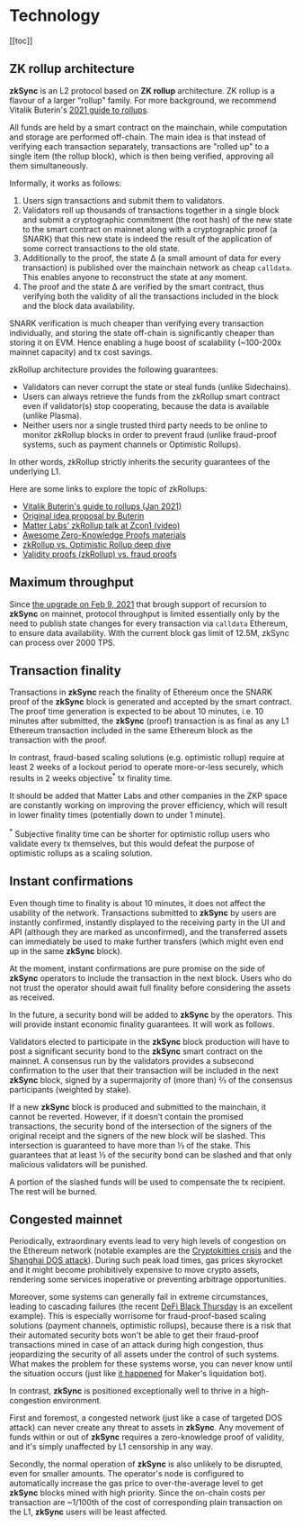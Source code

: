 # Technology

[[toc]]

## ZK rollup architecture

**zkSync** is an L2 protocol based on **ZK rollup** architecture. ZK rollup is a flavour of a larger "rollup" family.
For more background, we recommend Vitalik Buterin's
[2021 guide to rollups](https://vitalik.ca/general/2021/01/05/rollup.html).

All funds are held by a smart contract on the mainchain, while computation and storage are performed off-chain. The main
idea is that instead of verifying each transaction separately, transactions are "rolled up" to a single item (the rollup
block), which is then being verified, approving all them simultaneously.

Informally, it works as follows:

1. Users sign transactions and submit them to validators.
2. Validators roll up thousands of transactions together in a single block and submit a cryptographic commitment (the
   root hash) of the new state to the smart contract on mainnet along with a cryptographic proof (a SNARK) that this new
   state is indeed the result of the application of some correct transactions to the old state.
3. Additionally to the proof, the state ∆ (a small amount of data for every transaction) is published over the mainchain
   network as cheap `calldata`. This enables anyone to reconstruct the state at any moment.
4. The proof and the state ∆ are verified by the smart contract, thus verifying both the validity of all the
   transactions included in the block and the block data availability.

SNARK verification is much cheaper than verifying every transaction individually, and storing the state off-chain is
significantly cheaper than storing it on EVM. Hence enabling a huge boost of scalability (~100-200x mainnet capacity)
and tx cost savings.

zkRollup architecture provides the following guarantees:

- Validators can never corrupt the state or steal funds (unlike Sidechains).
- Users can always retrieve the funds from the zkRollup smart contract even if validator(s) stop cooperating, because
  the data is available (unlike Plasma).
- Neither users nor a single trusted third party needs to be online to monitor zkRollup blocks in order to prevent fraud
  (unlike fraud-proof systems, such as payment channels or Optimistic Rollups).

In other words, zkRollup strictly inherits the security guarantees of the underlying L1.

Here are some links to explore the topic of zkRollups:

- [Vitalik Buterin's guide to rollups (Jan 2021)](https://vitalik.ca/general/2021/01/05/rollup.html)
- [Original idea proposal by Buterin](https://ethresear.ch/t/on-chain-scaling-to-potentially-500-tx-sec-through-mass-tx-validation/3477)
- [Matter Labs' zkRollup talk at Zcon1 (video)](https://www.youtube.com/watch?v=QyM9qdFKsEA)
- [Awesome Zero-Knowledge Proofs materials](https://github.com/matter-labs/awesome-zero-knowledge-proofs)
- [zkRollup vs. Optimistic Rollup deep dive](https://medium.com/matter-labs/optimistic-vs-zk-rollup-deep-dive-ea141e71e075)
- [Validity proofs (zkRollup) vs. fraud proofs](https://medium.com/starkware/validity-proofs-vs-fraud-proofs-4ef8b4d3d87a)

## Maximum throughput

Since [the upgrade on Feb 9, 2021](https://twitter.com/zksync/status/1359190015671164930) that brough support of
recursion to **zkSync** on mainnet, protocol throughput is limited essentially only by the need to publish state changes
for every transaction via `calldata` Ethereum, to ensure data availability. With the current block gas limit of 12.5M,
zkSync can process over 2000 TPS.

## Transaction finality

Transactions in **zkSync** reach the finality of Ethereum once the SNARK proof of the **zkSync** block is generated and
accepted by the smart contract. The proof time generation is expected to be about 10 minutes, i.e. 10 minutes after
submitted, the **zkSync** (proof) transaction is as final as any L1 Ethereum transaction included in the same Ethereum
block as the transaction with the proof.

In contrast, fraud-based scaling solutions (e.g. optimistic rollup) require at least 2 weeks of a lockout period to
operate more-or-less securely, which results in 2 weeks objective<sup>\*</sup> tx finality time.

It should be added that Matter Labs and other companies in the ZKP space are constantly working on improving the prover
efficiency, which will result in lower finality times (potentially down to under 1 minute).

<span class="footnote"><sup>\*</sup> Subjective finality time can be shorter for optimistic rollup users who validate
every tx themselves, but this would defeat the purpose of optimistic rollups as a scaling solution.</span>

## Instant confirmations

Even though time to finality is about 10 minutes, it does not affect the usability of the network. Transactions
submitted to **zkSync** by users are instantly confirmed, instantly displayed to the receiving party in the UI and API
(although they are marked as unconfirmed), and the transferred assets can immediately be used to make further transfers
(which might even end up in the same **zkSync** block).

At the moment, instant confirmations are pure promise on the side of **zkSync** operators to include the transaction in
the next block. Users who do not trust the operator should await full finality before considering the assets as
received.

In the future, a security bond will be added to **zkSync** by the operators. This will provide instant economic finality
guarantees. It will work as follows.

Validators elected to participate in the **zkSync** block production will have to post a significant security bond to
the **zkSync** smart contract on the mainnet. A consensus run by the validators provides a subsecond confirmation to the
user that their transaction will be included in the next **zkSync** block, signed by a supermajority of (more than) ⅔ of
the consensus participants (weighted by stake).

If a new **zkSync** block is produced and submitted to the mainchain, it cannot be reverted. However, if it doesn’t
contain the promised transactions, the security bond of the intersection of the signers of the original receipt and the
signers of the new block will be slashed. This intersection is guaranteed to have more than ⅓ of the stake. This
guarantees that at least ⅓ of the security bond can be slashed and that only malicious validators will be punished.

A portion of the slashed funds will be used to compensate the tx recipient. The rest will be burned.

## Congested mainnet

Periodically, extraordinary events lead to very high levels of congestion on the Ethereum network (notable examples are
the
[Cryptokitties crisis](https://media.consensys.net/the-inside-story-of-the-cryptokitties-congestion-crisis-499b35d119cc)
and the [Shanghai DOS attack](https://blog.ethereum.org/2016/09/22/ethereum-network-currently-undergoing-dos-attack/)).
During such peak load times, gas prices skyrocket and it might become prohibitively expensive to move crypto assets,
rendering some services inoperative or preventing arbitrage opportunities.

Moreover, some systems can generally fail in extreme circumstances, leading to cascading failures (the recent
[DeFi Black Thursday](https://forklog.media/black-thursday-for-defi-wounds-to-lick-and-lessons-to-learn/) is an
excellent example). This is especially worrisome for fraud-proof-based scaling solutions (payment channels, optimistic
rollups), because there is a risk that their automated security bots won't be able to get their fraud-proof transactions
mined in case of an attack during high congestion, thus jeopardizing the security of all assets under the control of
such systems. What makes the problem for these systems worse, you can never know until the situation occurs (just like
[it happened](https://medium.com/dragonfly-research/daos-ex-machina-an-in-depth-timeline-of-makers-recent-crisis-66d2ae39dd65)
for Maker's liquidation bot).

In contrast, **zkSync** is positioned exceptionally well to thrive in a high-congestion environment.

First and foremost, a congested network (just like a case of targeted DOS attack) can never create any threat to assets
in **zkSync**. Any movement of funds within or out of **zkSync** requires a zero-knowledge proof of validity, and it's
simply unaffected by L1 censorship in any way.

Secondly, the normal operation of **zkSync** is also unlikely to be disrupted, even for smaller amounts. The operator's
node is configured to automatically increase the gas price to over-the-average level to get **zkSync** blocks mined with
high priority. Since the on-chain costs per transaction are ~1/100th of the cost of corresponding plain transaction on
the L1, **zkSync** users will be least affected.
